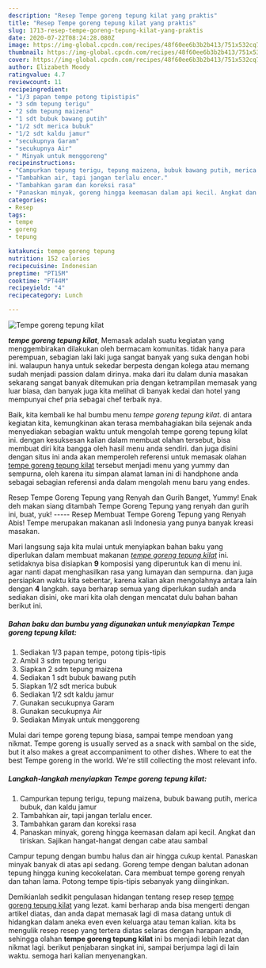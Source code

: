 ```yaml
---
description: "Resep Tempe goreng tepung kilat yang praktis"
title: "Resep Tempe goreng tepung kilat yang praktis"
slug: 1713-resep-tempe-goreng-tepung-kilat-yang-praktis
date: 2020-07-22T08:24:28.080Z
image: https://img-global.cpcdn.com/recipes/48f60ee6b3b2b413/751x532cq70/tempe-goreng-tepung-kilat-foto-resep-utama.jpg
thumbnail: https://img-global.cpcdn.com/recipes/48f60ee6b3b2b413/751x532cq70/tempe-goreng-tepung-kilat-foto-resep-utama.jpg
cover: https://img-global.cpcdn.com/recipes/48f60ee6b3b2b413/751x532cq70/tempe-goreng-tepung-kilat-foto-resep-utama.jpg
author: Elizabeth Moody
ratingvalue: 4.7
reviewcount: 11
recipeingredient:
- "1/3 papan tempe potong tipistipis"
- "3 sdm tepung terigu"
- "2 sdm tepung maizena"
- "1 sdt bubuk bawang putih"
- "1/2 sdt merica bubuk"
- "1/2 sdt kaldu jamur"
- "secukupnya Garam"
- "secukupnya Air"
- " Minyak untuk menggoreng"
recipeinstructions:
- "Campurkan tepung terigu, tepung maizena, bubuk bawang putih, merica bubuk, dan kaldu jamur"
- "Tambahkan air, tapi jangan terlalu encer."
- "Tambahkan garam dan koreksi rasa"
- "Panaskan minyak, goreng hingga keemasan dalam api kecil. Angkat dan tiriskan. Sajikan hangat-hangat dengan cabe atau sambal"
categories:
- Resep
tags:
- tempe
- goreng
- tepung

katakunci: tempe goreng tepung 
nutrition: 152 calories
recipecuisine: Indonesian
preptime: "PT15M"
cooktime: "PT44M"
recipeyield: "4"
recipecategory: Lunch

---
```



![Tempe goreng tepung kilat](https://img-global.cpcdn.com/recipes/48f60ee6b3b2b413/751x532cq70/tempe-goreng-tepung-kilat-foto-resep-utama.jpg)

<b><i>tempe goreng tepung kilat</i></b>, Memasak adalah suatu kegiatan yang menggembirakan dilakukan oleh bermacam komunitas. tidak hanya para perempuan, sebagian laki laki juga sangat banyak yang suka dengan hobi ini. walaupun hanya untuk sekedar berpesta dengan kolega atau memang sudah menjadi passion dalam dirinya. maka dari itu dalam dunia masakan sekarang sangat banyak ditemukan pria dengan ketrampilan memasak yang luar biasa, dan banyak juga kita melihat di banyak kedai dan hotel yang mempunyai chef pria sebagai chef terbaik nya.

Baik, kita kembali ke hal bumbu menu <i>tempe goreng tepung kilat</i>. di antara kegiatan kita, kemungkinan akan terasa membahagiakan bila sejenak anda menyediakan sebagian waktu untuk mengolah tempe goreng tepung kilat ini. dengan kesuksesan kalian dalam membuat olahan tersebut, bisa membuat diri kita bangga oleh hasil menu anda sendiri. dan juga disini dengan situs ini anda akan memperoleh referensi untuk memasak olahan <u>tempe goreng tepung kilat</u> tersebut menjadi menu yang yummy dan sempurna, oleh karena itu simpan alamat laman ini di handphone anda sebagai sebagian referensi anda dalam mengolah menu baru yang endes.

Resep Tempe Goreng Tepung yang Renyah dan Gurih Banget, Yummy! Enak deh makan siang ditambah Tempe Goreng Tepung yang renyah dan gurih ini, buat, yuk! ----- Resep Membuat Tempe Goreng Tepung yang Renyah Abis! Tempe merupakan makanan asli Indonesia yang punya banyak kreasi masakan.


Mari langsung saja kita mulai untuk menyiapkan bahan baku yang diperlukan dalam membuat makanan <u><i>tempe goreng tepung kilat</i></u> ini. setidaknya bisa disiapkan <b>9</b> komposisi yang diperuntuk kan di menu ini. agar nanti dapat menghasilkan rasa yang lumayan dan sempurna. dan juga persiapkan waktu kita sebentar, karena kalian akan mengolahnya antara lain dengan <b>4</b> langkah. saya berharap semua yang diperlukan sudah anda sediakan disini, oke mari kita olah dengan mencatat dulu bahan bahan berikut ini.

<!--inarticleads1-->

##### Bahan baku dan bumbu yang digunakan untuk menyiapkan Tempe goreng tepung kilat:

1. Sediakan 1/3 papan tempe, potong tipis-tipis
1. Ambil 3 sdm tepung terigu
1. Siapkan 2 sdm tepung maizena
1. Sediakan 1 sdt bubuk bawang putih
1. Siapkan 1/2 sdt merica bubuk
1. Sediakan 1/2 sdt kaldu jamur
1. Gunakan secukupnya Garam
1. Gunakan secukupnya Air
1. Sediakan  Minyak untuk menggoreng


Mulai dari tempe goreng tepung biasa, sampai tempe mendoan yang nikmat. Tempe goreng is usually served as a snack with sambal on the side, but it also makes a great accompaniment to other dishes. Where to eat the best Tempe goreng in the world. We&#39;re still collecting the most relevant info. 

<!--inarticleads2-->

##### Langkah-langkah menyiapkan Tempe goreng tepung kilat:

1. Campurkan tepung terigu, tepung maizena, bubuk bawang putih, merica bubuk, dan kaldu jamur
1. Tambahkan air, tapi jangan terlalu encer.
1. Tambahkan garam dan koreksi rasa
1. Panaskan minyak, goreng hingga keemasan dalam api kecil. Angkat dan tiriskan. Sajikan hangat-hangat dengan cabe atau sambal


Campur tepung dengan bumbu halus dan air hingga cukup kental. Panaskan minyak banyak di atas api sedang. Goreng tempe dengan balutan adonan tepung hingga kuning kecokelatan. Cara membuat tempe goreng renyah dan tahan lama. Potong tempe tipis-tipis sebanyak yang diinginkan. 

Demikianlah sedikit pengulasan hidangan tentang resep resep <u>tempe goreng tepung kilat</u> yang lezat. kami berharap anda bisa mengerti dengan artikel diatas, dan anda dapat memasak lagi di masa datang untuk di hidangkan dalam aneka even even keluarga atau teman kalian. kita bs mengulik resep resep yang tertera diatas selaras dengan harapan anda, sehingga olahan <b>tempe goreng tepung kilat</b> ini bs menjadi lebih lezat dan nikmat lagi. berikut penjabaran singkat ini, sampai berjumpa lagi di lain waktu. semoga hari kalian menyenangkan.
